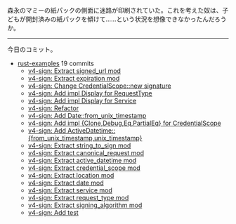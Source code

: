 森永のマミーの紙パックの側面に迷路が印刷されていた。これを考えた奴は、子どもが開封済みの紙パックを傾けて……という状況を想像できなかったんだろうか。

---

今日のコミット。

- [rust-examples](https://github.com/bouzuya/rust-examples) 19 commits
  - [v4-sign: Extract signed_url mod](https://github.com/bouzuya/rust-examples/commit/736372f247b52e33da1e2e8751f6c21d995425c5)
  - [v4-sign: Extract expiration mod](https://github.com/bouzuya/rust-examples/commit/428f103bb22c8d5ac141c1d653cf01773d1605cf)
  - [v4-sign: Change CredentialScope::new signature](https://github.com/bouzuya/rust-examples/commit/fed3cc52cae9c45814b9a350310b53e4ac3cfd40)
  - [v4-sign: Add impl Display for RequestType](https://github.com/bouzuya/rust-examples/commit/d4d71be6c3c55eecf87721e8137e7765766f75d3)
  - [v4-sign: Add impl Display for Service](https://github.com/bouzuya/rust-examples/commit/c568429b4562e69d5412e15f0141a659d78ee5e9)
  - [v4-sign: Refactor](https://github.com/bouzuya/rust-examples/commit/d1c9c4aea9a28afe1160de28cee1b417726bb07d)
  - [v4-sign: Add Date::from_unix_timestamp](https://github.com/bouzuya/rust-examples/commit/0b725cbe43690d12091bd0209109939714fee850)
  - [v4-sign: Add impl {Clone,Debug,Eq,PartialEq} for CredentialScope](https://github.com/bouzuya/rust-examples/commit/40072de6a5a6c04bf6f0de0f6a43fc38e9e65e4d)
  - [v4-sign: Add ActiveDatetime::{from_unix_timestamp,unix_timestamp}](https://github.com/bouzuya/rust-examples/commit/a1b03fe7f1022e24127e7fd5960656315926d7d1)
  - [v4-sign: Extract string_to_sign mod](https://github.com/bouzuya/rust-examples/commit/df8899f5590e44b2e074962f1f0d2bdcb512e9a5)
  - [v4-sign: Extract canonical_request mod](https://github.com/bouzuya/rust-examples/commit/888710b21e1f431d6577d0eb7c634b367a9eb6c7)
  - [v4-sign: Extract active_datetime mod](https://github.com/bouzuya/rust-examples/commit/d8b9acee192699c411f7cc00f2ffeea85f8d1dba)
  - [v4-sign: Extract credential_scope mod](https://github.com/bouzuya/rust-examples/commit/72f7149a374da059fd5812831de24a14d77294f6)
  - [v4-sign: Extract location mod](https://github.com/bouzuya/rust-examples/commit/770f2a37ffda43627c109477b9994d9baeab47ff)
  - [v4-sign: Extract date mod](https://github.com/bouzuya/rust-examples/commit/fa9e9fc47ba408a1cbee938edde2c31cc653c030)
  - [v4-sign: Extract service mod](https://github.com/bouzuya/rust-examples/commit/ff23de0e9d6cae3aea6944b6ef5056dd9785d813)
  - [v4-sign: Extract request_type mod](https://github.com/bouzuya/rust-examples/commit/371466e1c6802e68a07d4753fb878e7312b49b0f)
  - [v4-sign: Extract signing_algorithm mod](https://github.com/bouzuya/rust-examples/commit/0fb90df331e9bcb6b1dd1e3888fc590e3f84f882)
  - [v4-sign: Add test](https://github.com/bouzuya/rust-examples/commit/8d2373c527d57a94826e99a3c62bf9540a673b8d)
